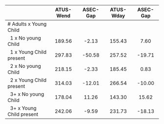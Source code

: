 
|                      |    ATUS-Wend |     ASEC-Gap |    ATUS-Wday |     ASEC-Gap |
| -------------------- | :----------: | :----------: | :----------: | :----------: |
| # Adults x Young Child |              |              |              |              |
| &nbsp;&nbsp;1 x No young Child |       189.56 |        -2.13 |       155.43 |         7.60 |
| &nbsp;&nbsp;1 x Young Child present |       297.83 |       -50.58 |       257.52 |       -19.71 |
| &nbsp;&nbsp;2 x No young Child |       218.15 |        -2.33 |       185.45 |         0.83 |
| &nbsp;&nbsp;2 x Young Child present |       314.03 |       -12.01 |       266.54 |       -10.00 |
| &nbsp;&nbsp;3+ x No young Child |       178.04 |        11.26 |       143.30 |        15.62 |
| &nbsp;&nbsp;3+ x Young Child present |       242.06 |        -9.59 |       231.73 |       -18.13 |

